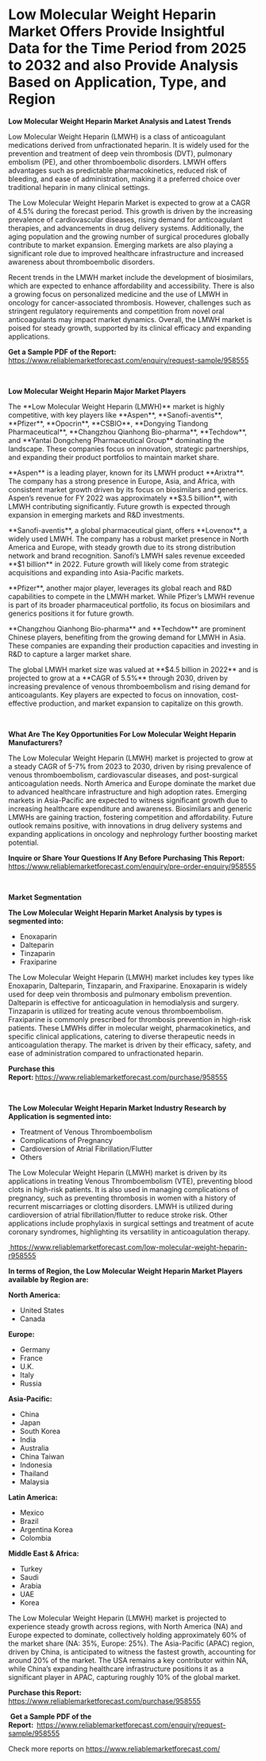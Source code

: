 <p><h1>Low Molecular Weight Heparin Market Offers Provide Insightful Data for the Time Period from 2025 to 2032 and also Provide Analysis Based on Application, Type, and Region</h1></p><p><strong>Low Molecular Weight Heparin Market Analysis and Latest Trends</strong></p>
<p><p>Low Molecular Weight Heparin (LMWH) is a class of anticoagulant medications derived from unfractionated heparin. It is widely used for the prevention and treatment of deep vein thrombosis (DVT), pulmonary embolism (PE), and other thromboembolic disorders. LMWH offers advantages such as predictable pharmacokinetics, reduced risk of bleeding, and ease of administration, making it a preferred choice over traditional heparin in many clinical settings.</p><p>The Low Molecular Weight Heparin Market is expected to grow at a CAGR of 4.5% during the forecast period. This growth is driven by the increasing prevalence of cardiovascular diseases, rising demand for anticoagulant therapies, and advancements in drug delivery systems. Additionally, the aging population and the growing number of surgical procedures globally contribute to market expansion. Emerging markets are also playing a significant role due to improved healthcare infrastructure and increased awareness about thromboembolic disorders.</p><p>Recent trends in the LMWH market include the development of biosimilars, which are expected to enhance affordability and accessibility. There is also a growing focus on personalized medicine and the use of LMWH in oncology for cancer-associated thrombosis. However, challenges such as stringent regulatory requirements and competition from novel oral anticoagulants may impact market dynamics. Overall, the LMWH market is poised for steady growth, supported by its clinical efficacy and expanding applications.</p></p>
<p><strong>Get a Sample PDF of the Report:&nbsp;</strong> <a href="https://www.reliablemarketforecast.com/enquiry/request-sample/958555?utm_campaign=1840&utm_medium=2&utm_source=Github&utm_content=ia&utm_term=27012025&utm_id=low-molecular-weight-heparin">https://www.reliablemarketforecast.com/enquiry/request-sample/958555</a></p>
<p>&nbsp;</p>
<p><strong>Low Molecular Weight Heparin Major Market Players</strong></p>
<p><p>The **Low Molecular Weight Heparin (LMWH)** market is highly competitive, with key players like **Aspen**, **Sanofi-aventis**, **Pfizer**, **Opocrin**, **CSBIO**, **Dongying Tiandong Pharmaceutical**, **Changzhou Qianhong Bio-pharma**, **Techdow**, and **Yantai Dongcheng Pharmaceutical Group** dominating the landscape. These companies focus on innovation, strategic partnerships, and expanding their product portfolios to maintain market share.</p><p>**Aspen** is a leading player, known for its LMWH product **Arixtra**. The company has a strong presence in Europe, Asia, and Africa, with consistent market growth driven by its focus on biosimilars and generics. Aspen’s revenue for FY 2022 was approximately **$3.5 billion**, with LMWH contributing significantly. Future growth is expected through expansion in emerging markets and R&D investments.</p><p>**Sanofi-aventis**, a global pharmaceutical giant, offers **Lovenox**, a widely used LMWH. The company has a robust market presence in North America and Europe, with steady growth due to its strong distribution network and brand recognition. Sanofi’s LMWH sales revenue exceeded **$1 billion** in 2022. Future growth will likely come from strategic acquisitions and expanding into Asia-Pacific markets.</p><p>**Pfizer**, another major player, leverages its global reach and R&D capabilities to compete in the LMWH market. While Pfizer’s LMWH revenue is part of its broader pharmaceutical portfolio, its focus on biosimilars and generics positions it for future growth.</p><p>**Changzhou Qianhong Bio-pharma** and **Techdow** are prominent Chinese players, benefiting from the growing demand for LMWH in Asia. These companies are expanding their production capacities and investing in R&D to capture a larger market share.</p><p>The global LMWH market size was valued at **$4.5 billion in 2022** and is projected to grow at a **CAGR of 5.5%** through 2030, driven by increasing prevalence of venous thromboembolism and rising demand for anticoagulants. Key players are expected to focus on innovation, cost-effective production, and market expansion to capitalize on this growth.</p></p>
<p>&nbsp;</p>
<p><strong>What Are The Key Opportunities For Low Molecular Weight Heparin Manufacturers?</strong></p>
<p><p>The Low Molecular Weight Heparin (LMWH) market is projected to grow at a steady CAGR of 5-7% from 2023 to 2030, driven by rising prevalence of venous thromboembolism, cardiovascular diseases, and post-surgical anticoagulation needs. North America and Europe dominate the market due to advanced healthcare infrastructure and high adoption rates. Emerging markets in Asia-Pacific are expected to witness significant growth due to increasing healthcare expenditure and awareness. Biosimilars and generic LMWHs are gaining traction, fostering competition and affordability. Future outlook remains positive, with innovations in drug delivery systems and expanding applications in oncology and nephrology further boosting market potential.</p></p>
<p><strong>Inquire or Share Your Questions If Any Before Purchasing This Report:</strong> <a href="https://www.reliablemarketforecast.com/enquiry/pre-order-enquiry/958555?utm_campaign=1840&utm_medium=2&utm_source=Github&utm_content=ia&utm_term=27012025&utm_id=low-molecular-weight-heparin">https://www.reliablemarketforecast.com/enquiry/pre-order-enquiry/958555</a></p>
<p>&nbsp;</p>
<p><strong>Market Segmentation</strong></p>
<p><strong>The Low Molecular Weight Heparin Market Analysis by types is segmented into:</strong></p>
<p><ul><li>Enoxaparin</li><li>Dalteparin</li><li>Tinzaparin</li><li>Fraxiparine</li></ul></p>
<p><p>The Low Molecular Weight Heparin (LMWH) market includes key types like Enoxaparin, Dalteparin, Tinzaparin, and Fraxiparine. Enoxaparin is widely used for deep vein thrombosis and pulmonary embolism prevention. Dalteparin is effective for anticoagulation in hemodialysis and surgery. Tinzaparin is utilized for treating acute venous thromboembolism. Fraxiparine is commonly prescribed for thrombosis prevention in high-risk patients. These LMWHs differ in molecular weight, pharmacokinetics, and specific clinical applications, catering to diverse therapeutic needs in anticoagulation therapy. The market is driven by their efficacy, safety, and ease of administration compared to unfractionated heparin.</p></p>
<p><strong>Purchase this Report:&nbsp;</strong><a href="https://www.reliablemarketforecast.com/purchase/958555?utm_campaign=1840&utm_medium=2&utm_source=Github&utm_content=ia&utm_term=27012025&utm_id=low-molecular-weight-heparin">https://www.reliablemarketforecast.com/purchase/958555</a></p>
<p>&nbsp;</p>
<p><strong>The Low Molecular Weight Heparin Market Industry Research by Application is segmented into:</strong></p>
<p><ul><li>Treatment of Venous Thromboembolism</li><li>Complications of Pregnancy</li><li>Cardioversion of Atrial Fibrillation/Flutter</li><li>Others</li></ul></p>
<p><p>The Low Molecular Weight Heparin (LMWH) market is driven by its applications in treating Venous Thromboembolism (VTE), preventing blood clots in high-risk patients. It is also used in managing complications of pregnancy, such as preventing thrombosis in women with a history of recurrent miscarriages or clotting disorders. LMWH is utilized during cardioversion of atrial fibrillation/flutter to reduce stroke risk. Other applications include prophylaxis in surgical settings and treatment of acute coronary syndromes, highlighting its versatility in anticoagulation therapy.</p></p>
<p><a href="https://www.reliablemarketforecast.com/low-molecular-weight-heparin-r958555?utm_campaign=1840&utm_medium=2&utm_source=Github&utm_content=ia&utm_term=27012025&utm_id=low-molecular-weight-heparin">&nbsp;https://www.reliablemarketforecast.com/low-molecular-weight-heparin-r958555</a></p>
<p><strong>In terms of Region, the Low Molecular Weight Heparin Market Players available by Region are:</strong></p>
<p>
    <p> <strong> North America: </strong>
        <ul>
            <li>United States</li>
            <li>Canada</li>
        </ul>
        </p> 
    <p> <strong> Europe: </strong>
        <ul>
            <li>Germany</li>
            <li>France</li>
            <li>U.K.</li>
            <li>Italy</li>
            <li>Russia</li>
        </ul>
        </p> 
    <p> <strong> Asia-Pacific: </strong>
        <ul>
            <li>China</li>
            <li>Japan</li>
            <li>South Korea</li>
            <li>India</li>
            <li>Australia</li>
            <li>China Taiwan</li>
            <li>Indonesia</li>
            <li>Thailand</li>
            <li>Malaysia</li>
        </ul>
        </p> 
    <p> <strong> Latin America: </strong>
        <ul>
            <li>Mexico</li>
            <li>Brazil</li>
            <li>Argentina Korea</li>
            <li>Colombia</li>
        </ul>
        </p> 
    <p> <strong> Middle East & Africa: </strong>
        <ul>
            <li>Turkey</li>
            <li>Saudi</li>
            <li>Arabia</li>
            <li>UAE</li>
            <li>Korea</li>
        </ul>
    </p>
    </p>
<p><p>The Low Molecular Weight Heparin (LMWH) market is projected to experience steady growth across regions, with North America (NA) and Europe expected to dominate, collectively holding approximately 60% of the market share (NA: 35%, Europe: 25%). The Asia-Pacific (APAC) region, driven by China, is anticipated to witness the fastest growth, accounting for around 20% of the market. The USA remains a key contributor within NA, while China’s expanding healthcare infrastructure positions it as a significant player in APAC, capturing roughly 10% of the global market.</p></p>
<p><strong>Purchase this Report: </strong><a href="https://www.reliablemarketforecast.com/purchase/958555?utm_campaign=1840&utm_medium=2&utm_source=Github&utm_content=ia&utm_term=27012025&utm_id=low-molecular-weight-heparin">https://www.reliablemarketforecast.com/purchase/958555</a></p>
<p>&nbsp;<strong>Get a Sample PDF of the Report:&nbsp;&nbsp;</strong><a href="https://www.reliablemarketforecast.com/enquiry/request-sample/958555?utm_campaign=1840&utm_medium=2&utm_source=Github&utm_content=ia&utm_term=27012025&utm_id=low-molecular-weight-heparin">https://www.reliablemarketforecast.com/enquiry/request-sample/958555</a></p>
<p><strong></strong></p>
<p>Check more reports on <a href="https://www.reliablemarketforecast.com/?utm_campaign=1840&utm_medium=2&utm_source=Github&utm_content=ia&utm_term=27012025&utm_id=low-molecular-weight-heparin">https://www.reliablemarketforecast.com/</a></p>